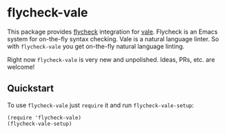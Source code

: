 # flycheck-vale

This package provides [flycheck](http://www.flycheck.org/) integration
for [vale](https://github.com/ValeLint/vale). Flycheck is an Emacs system for
on-the-fly syntax checking. Vale is a natural language linter. So with
`flycheck-vale` you get on-the-fly natural language linting.

Right now `flycheck-vale` is very new and unpolished. Ideas, PRs, etc. are welcome!

## Quickstart

To use `flycheck-vale` just `require` it and run `flycheck-vale-setup`:

```emacs-lisp
(require 'flycheck-vale)
(flycheck-vale-setup)
```

